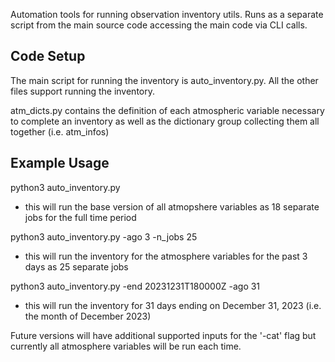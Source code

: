 Automation tools for running observation inventory utils. Runs as a separate script from the main source code accessing the main code via CLI calls. 

## Code Setup 

The main script for running the inventory is auto_inventory.py. All the other files support running the inventory. 

atm_dicts.py contains the definition of each atmospheric variable necessary to complete an inventory as well as the dictionary group collecting them all together (i.e. atm_infos)


## Example Usage 

python3 auto_inventory.py 
- this will run the base version of all atmopshere variables as 18 separate jobs for the full time period

python3 auto_inventory.py -ago 3 -n_jobs 25
- this will run the inventory for the atmosphere variables for the past 3 days as 25 separate jobs 

python3 auto_inventory.py -end 20231231T180000Z -ago 31 
- this will run the inventory for 31 days ending on December 31, 2023 (i.e. the month of December 2023)


Future versions will have additional supported inputs for the '-cat' flag but currently all atmosphere variables will be run each time. 
